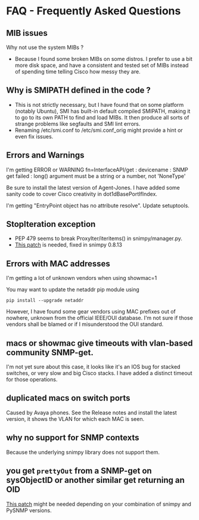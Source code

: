 FAQ - Frequently Asked Questions
================================


## MIB issues

Why not use the system  MIBs ?

- Because I found some broken MIBs on some distros. I prefer to use a bit more disk space, and have a consistent and tested set of MIBs instead of spending time telling Cisco how messy they are.

## Why is SMIPATH defined in the code ?

- This is not strictly necessary, but I have found that on some platform (notably Ubuntu), SMI has built-in default compiled SMIPATH, making it to go to its own PATH to find and load MIBs. It then produce all sorts of strange problems like segfaults and SMI lint errors.
- Renaming /etc/smi.conf to /etc/smi.conf_orig might provide a hint or even fix issues.

## Errors and Warnings

I'm getting ERROR or WARNING fn=InterfaceAPI/get : devicename : SNMP get failed : long() argument must be a string or a number, not 'NoneType'

Be sure to install the latest version of Agent-Jones. I have added some sanity code to cover Cisco creativity in dot1dBasePortIfIndex.

I'm getting "EntryPoint object has no attribute resolve". Update setuptools.

## StopIteration exception

- PEP 479 seems to break ProxyIter/iteritems() in snimpy/manager.py.
- [This patch](https://github.com/vincentbernat/snimpy/issues/83#issue-368722597) is needed, fixed in snimpy 0.8.13

## Errors with MAC addresses

I'm getting a lot of unknown vendors when using showmac=1

You may want to update the netaddr pip module using

    pip install --upgrade netaddr

However, I have found some gear vendors using MAC prefixes out of nowhere, unknown from the official IEEE/OUI database. I'm not sure if those vendors shall be blamed or if I misunderstood the OUI standard.

## macs or showmac give timeouts with vlan-based community SNMP-get.

I'm not yet sure about this case, it looks like it's an IOS bug for stacked switches, or very slow and big Cisco stacks. I have added a distinct timeout for those operations.

## duplicated macs on switch ports

Caused by Avaya phones. See the Release notes and install the latest version, it shows the VLAN for which each MAC is seen.

## why no support for SNMP contexts

Because the underlying snimpy library does not support them.

## you get `prettyOut` from a SNMP-get on sysObjectID or another similar get returning an OID

[This patch](https://github.com/vincentbernat/snimpy/commit/d3a36082d417bb451e469f33938e1d0821b615ea) might be needed depending on your combination of snimpy and PySNMP versions.
